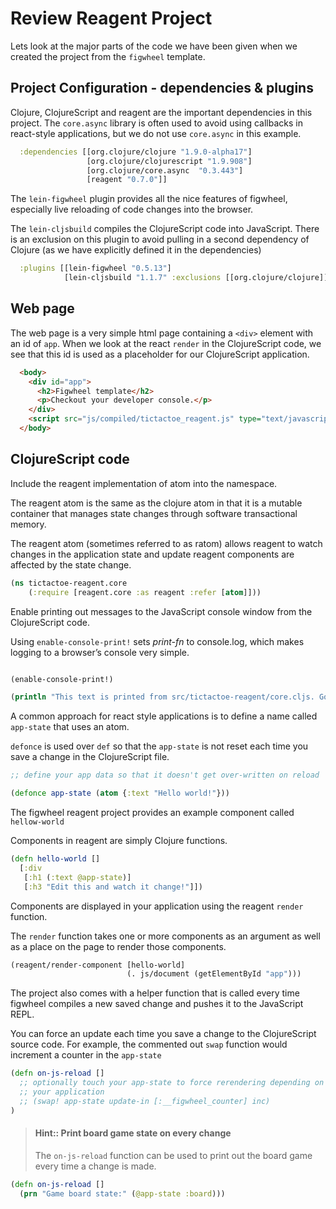 # Review Reagent Project

Lets look at the major parts of the code we have been given when we created the project from the `figwheel` template.

## Project Configuration - dependencies & plugins

Clojure, ClojureScript and reagent are the important dependencies in this project.  The `core.async` library is often used to avoid using callbacks in react-style applications, but we do not use `core.async` in this example.

```clojure
  :dependencies [[org.clojure/clojure "1.9.0-alpha17"]
                 [org.clojure/clojurescript "1.9.908"]
                 [org.clojure/core.async  "0.3.443"]
                 [reagent "0.7.0"]]
```

The `lein-figwheel` plugin provides all the nice features of figwheel, especially live reloading of code changes into the browser.

The `lein-cljsbuild` compiles the ClojureScript code into JavaScript.  There is an exclusion on this plugin to avoid pulling in a second dependency of Clojure (as we have explicitly defined it in the dependencies)

```clojure
  :plugins [[lein-figwheel "0.5.13"]
            [lein-cljsbuild "1.1.7" :exclusions [[org.clojure/clojure]]]]
```


## Web page

The web page is a very simple html page containing a `<div>` element with an id of `app`.  When we look at the react `render` in the ClojureScript code, we see that this id is used as a placeholder for our ClojureScript application.

```html
  <body>
    <div id="app">
      <h2>Figwheel template</h2>
      <p>Checkout your developer console.</p>
    </div>
    <script src="js/compiled/tictactoe_reagent.js" type="text/javascript"></script>
  </body>
```

## ClojureScript code

Include the reagent implementation of atom into the namespace.

The reagent atom is the same as the clojure atom in that it is a mutable container that manages state changes through software transactional memory.

The reagent atom (sometimes referred to as ratom) allows reagent to watch changes in the application state and update reagent components are affected by the state change.

```clojure
(ns tictactoe-reagent.core
    (:require [reagent.core :as reagent :refer [atom]]))
```

Enable printing out messages to the JavaScript console window from the ClojureScript code.

Using `enable-console-print!` sets *print-fn* to console.log, which makes logging to a browser’s console very simple.

```clojure

(enable-console-print!)

(println "This text is printed from src/tictactoe-reagent/core.cljs. Go ahead and edit it and see reloading in action.")
```

A common approach for react style applications is to define a name called `app-state` that uses an atom.

`defonce` is used over `def` so that the `app-state` is not reset each time you save a change in the ClojureScript file.

```clojure
;; define your app data so that it doesn't get over-written on reload

(defonce app-state (atom {:text "Hello world!"}))

```

The figwheel reagent project provides an example component called `hellow-world`

Components in reagent are simply Clojure functions.

```clojure
(defn hello-world []
  [:div
   [:h1 (:text @app-state)]
   [:h3 "Edit this and watch it change!"]])

```

Components are displayed in your application using the reagent `render` function.

The `render` function takes one or more components as an argument as well as a place on the page to render those components.

```clojure
(reagent/render-component [hello-world]
                          (. js/document (getElementById "app")))
```


The project also comes with a helper function that is called every time figwheel compiles a new saved change and pushes it to the JavaScript REPL.

You can force an update each time you save a change to the ClojureScript source code.  For example, the commented out `swap` function would increment a counter in the `app-state`

```clojure
(defn on-js-reload []
  ;; optionally touch your app-state to force rerendering depending on
  ;; your application
  ;; (swap! app-state update-in [:__figwheel_counter] inc)
)
```


> #### Hint:: Print board game state on every change
> The `on-js-reload` function can be used to print out the board game every time a change is made.
```clojure
(defn on-js-reload []
  (prn "Game board state:" (@app-state :board)))
```
